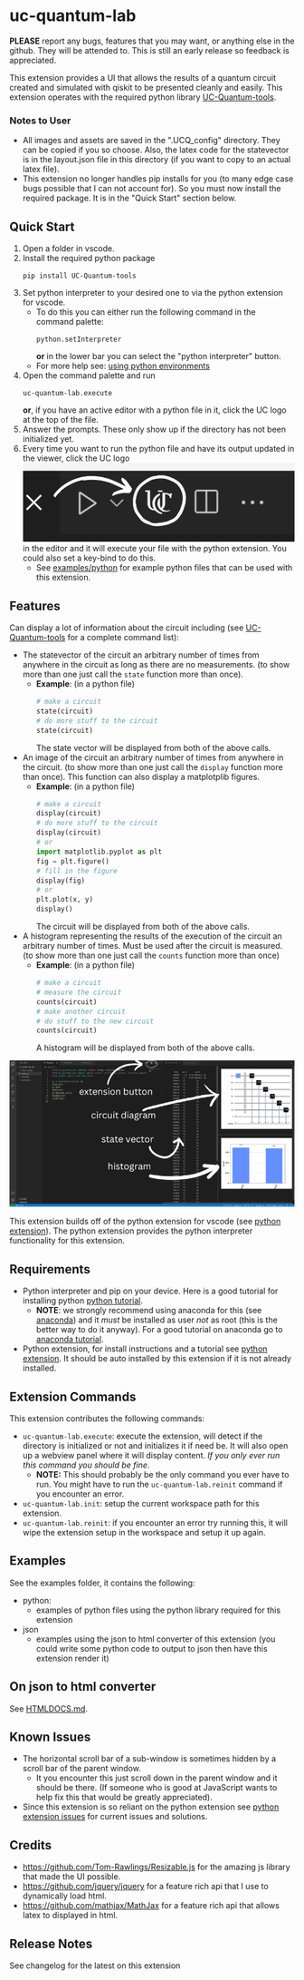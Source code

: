 # uc-quantum-lab
**PLEASE** report any bugs, features that you may want, or anything else in the github. They will be attended to. This is still an early release so feedback is appreciated.

This extension provides a UI that allows the results of a quantum circuit created and simulated with qiskit to be presented cleanly and easily. This extension operates with the required python library [UC-Quantum-tools](https://github.com/UC-Advanced-Research-Computing/UC-Quantum-tools).

### Notes to User
- All images and assets are saved in the ".UCQ_config" directory. They can be copied if you so choose. Also, the latex code for the statevector is in the layout.json file in this directory (if you want to copy to an actual latex file).
- This extension no longer handles pip installs for you (to many edge case bugs possible that I can not account for). So you must now install the required package. It is in the "Quick Start" section below.

## Quick Start
1. Open a folder in vscode.
2. Install the required python package
    ```
    pip install UC-Quantum-tools
    ```
3. Set python interpreter to your desired one to via the python extension for vscode. <!-- The python package will be installed for this interpreter. -->
    - To do this you can either run the following command in the command  palette:
        ```
        python.setInterpreter
        ```
        **or** in the lower bar you can select the "python interpreter" button.
    - For more help see: [using python environments](https://marketplace.visualstudio.com/items?itemName=ms-python.python#:~:text=Set%20up%20your%20environment)
4. Open the command palette and run 
    ```
    uc-quantum-lab.execute
    ```
    **or**, if you have an active editor with a python file in it, click the UC logo at the top of the file.
5. Answer the prompts. These only show up if the directory has not been initialized yet.
6. Every time you want to run the python file and have its output updated in the viewer, click the UC logo ![interface](docs/images/button_edited.png)in the editor and it will execute your file with the python extension. You could also set a key-bind to do this.
    - See [examples/python](https://github.com/UC-Advanced-Research-Computing/UC-Quantum-Lab/tree/main/examples/python) for example python files that can be used with this extension.

## Features
Can display a lot of information about the circuit including (see [UC-Quantum-tools](https://github.com/UC-Advanced-Research-Computing/UC-Quantum-tools) for a complete command list):
- The statevector of the circuit an arbitrary number of times from anywhere in the circuit as long as there are no measurements. (to show more than one just call the `state` function more than once).
    - **Example**: (in a python file)
        ```python
        # make a circuit
        state(circuit)
        # do more stuff to the circuit
        state(circuit)
        ```
        The state vector will be displayed from both of the above calls.
- An image of the circuit an arbitrary number of times from anywhere in the circuit. (to show more than one just call the `display` function more than once). This function can also display a matplotplib figures.
    - **Example**: (in a python file)
        ```python
        # make a circuit
        display(circuit)
        # do more stuff to the circuit
        display(circuit)
        # or
        import matplotlib.pyplot as plt
        fig = plt.figure()
        # fill in the figure
        display(fig)
        # or
        plt.plot(x, y)
        display()
        ```
        The circuit will be displayed from both of the above calls.
- A histogram representing the results of the execution of the circuit an arbitrary number of times. Must be used after the circuit is measured. (to show more than one just call the `counts` function more than once)
    - **Example**: (in a python file)
        ```python
        # make a circuit
        # measure the circuit
        counts(circuit)
        # make another circuit
        # do stuff to the new circuit
        counts(circuit)
        ```
        A histogram will be displayed from both of the above calls.

![interface](docs/images/annotated_ui.png)

This extension builds off of the python extension for vscode (see [python extension](https://code.visualstudio.com/docs/languages/python)). The python extension provides the python interpreter functionality for this extension.
## Requirements
- Python interpreter and pip on your device. Here is a good tutorial for installing python [python tutorial](https://realpython.com/installing-python/).
    - **NOTE**: we strongly recommend using anaconda for this (see [anaconda](https://www.anaconda.com/)) and it *must* be installed as user *not* as root (this is the better way to do it anyway). For a good tutorial on anaconda go to [anaconda tutorial](https://www.upgrad.com/blog/python-anaconda-tutorial/).
- Python extension, for install instructions and a tutorial see [python extension](https://code.visualstudio.com/docs/languages/python). It should be auto installed by this extension if it is not already installed.

## Extension Commands
This extension contributes the following commands:
- `uc-quantum-lab.execute`: execute the extension, will detect if the directory is initialized or not and initializes it if need be. It will also open up a webview panel where it will display content. *If you only ever run this command you should be fine*.
    - **NOTE:** This should probably be the only command you ever have to run. You might have to run the `uc-quantum-lab.reinit` command if you encounter an error.
- `uc-quantum-lab.init`: setup the current workspace path for this extension.
- `uc-quantum-lab.reinit`: if you encounter an error try running this, it will wipe the extension setup in the workspace and setup it up again.

## Examples
See the examples folder, it contains the following:
- python:
    - examples of python files using the python library required for this extension
- json
    - examples using the json to html converter of this extension (you could write some python code to output to json then have this extension render it)

## On json to html converter
See [HTMLDOCS.md](https://github.com/UC-Advanced-Research-Computing/UC-Quantum-Lab/blob/main/HTMLDOCS.md).

## Known Issues
- The horizontal scroll bar of a sub-window is sometimes hidden by a scroll bar of the parent window.
    - It you encounter this just scroll down in the parent window and it should be there. (If someone who is good at JavaScript wants to help fix this that would be greatly appreciated).
- Since this extension is so reliant on the python extension see [python extension issues](https://github.com/microsoft/vscode-python/issues) for current issues and solutions.

## Credits
- https://github.com/Tom-Rawlings/Resizable.js for the amazing js library that made the UI possible.
- https://github.com/jquery/jquery for a feature rich api that I use to dynamically load html.
- https://github.com/mathjax/MathJax for a feature rich api that allows latex to displayed in html.

## Release Notes
See changelog for the latest on this extension